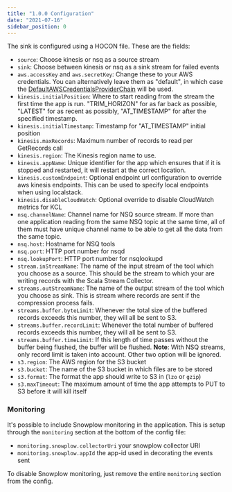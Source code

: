 ```yaml
---
title: "1.0.0 Configuration"
date: "2021-07-16"
sidebar_position: 0
---
```


The sink is configured using a HOCON file. These are the fields:

- `source`: Choose kinesis or nsq as a source stream
- `sink`: Choose between kinesis or nsq as a sink stream for failed events
- `aws.accessKey` and `aws.secretKey`: Change these to your AWS credentials. You can alternatively leave them as "default", in which case the [DefaultAWSCredentialsProviderChain](http://docs.aws.amazon.com/AWSJavaSDK/latest/javadoc/com/amazonaws/auth/DefaultAWSCredentialsProviderChain.html) will be used.
- `kinesis.initialPosition`: Where to start reading from the stream the first time the app is run. "TRIM_HORIZON" for as far back as possible, "LATEST" for as recent as possibly, "AT_TIMESTAMP" for after the specified timestamp.
- `kinesis.initialTimestamp`: Timestamp for "AT_TIMESTAMP" initial position
- `kinesis.maxRecords`: Maximum number of records to read per GetRecords call
- `kinesis.region`: The Kinesis region name to use.
- `kinesis.appName`: Unique identifier for the app which ensures that if it is stopped and restarted, it will restart at the correct location.
- `kinesis.customEndpoint`: Optional endpoint url configuration to override aws kinesis endpoints. This can be used to specify local endpoints when using localstack.
- `kinesis.disableCloudWatch`: Optional override to disable CloudWatch metrics for KCL
- `nsq.channelName`: Channel name for NSQ source stream. If more than one application reading from the same NSQ topic at the same time, all of them must have unique channel name to be able to get all the data from the same topic.
- `nsq.host`: Hostname for NSQ tools
- `nsq.port`: HTTP port number for nsqd
- `nsq.lookupPort`: HTTP port number for nsqlookupd
- `stream.inStreamName`: The name of the input stream of the tool which you choose as a source. This should be the stream to which your are writing records with the Scala Stream Collector.
- `streams.outStreamName`: The name of the output stream of the tool which you choose as sink. This is stream where records are sent if the compression process fails.
- `streams.buffer.byteLimit`: Whenever the total size of the buffered records exceeds this number, they will all be sent to S3.
- `streams.buffer.recordLimit`: Whenever the total number of buffered records exceeds this number, they will all be sent to S3.
- `streams.buffer.timeLimit`: If this length of time passes without the buffer being flushed, the buffer will be flushed. **Note**: With NSQ streams, only record limit is taken into account. Other two option will be ignored.
- `s3.region`: The AWS region for the S3 bucket
- `s3.bucket`: The name of the S3 bucket in which files are to be stored
- `s3.format`: The format the app should write to S3 in (`lzo` or `gzip`)
- `s3.maxTimeout`: The maximum amount of time the app attempts to PUT to S3 before it will kill itself

### Monitoring

It's possible to include Snowplow monitoring in the application. This is setup through the `monitoring` section at the bottom of the config file:

- `monitoring.snowplow.collectorUri` your snowplow collector URI
- `monitoring.snowplow.appId` the app-id used in decorating the events sent

To disable Snowplow monitoring, just remove the entire `monitoring` section from the config.
